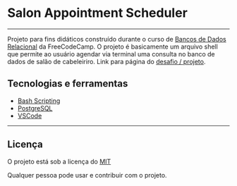 # Salon Appointment Scheduler

<hr/>

Projeto para fins didáticos construído durante o curso de [Bancos de Dados Relacional](https://www.freecodecamp.org/learn/relational-database/) da FreeCodeCamp. O projeto é basicamente um arquivo shell que permite ao usuário agendar via terminal uma consulta no banco de dados de salão de cabeleiriro. Link para página do [desafio / projeto](https://www.freecodecamp.org/learn/relational-database/build-a-salon-appointment-scheduler-project/build-a-salon-appointment-scheduler).  
 

## Tecnologias e ferramentas

- [Bash Scripting](https://ryanstutorials.net/bash-scripting-tutorial/)
- [PostgreSQL](https://www.postgresql.org/)
- [VSCode](https://code.visualstudio.com/)


<hr/>

## Licença 

O projeto está sob a licença do [MIT](./LICENSE)

Qualquer pessoa pode usar e contribuir com o projeto. 